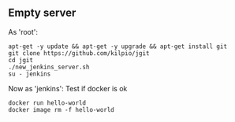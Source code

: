 ## Empty server

As 'root':

```
apt-get -y update && apt-get -y upgrade && apt-get install git
git clone https://github.com/kilpio/jgit
cd jgit
./new_jenkins_server.sh
su - jenkins
```
Now as 'jenkins':
Test if docker is ok
```
docker run hello-world
docker image rm -f hello-world
```
